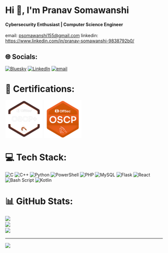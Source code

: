 # Hi :wave:, I'm Pranav Somawanshi
#### Cybersecurity Enthusiast | Computer Science Engineer
email: psomawanshi155@gmail.com
linkedin: https://www.linkedin.com/in/pranav-somawanshi-9838792b0/ 

## 🌐 Socials:
[![Bluesky](https://img.shields.io/badge/bluesky-0285FF?style=for-the-badge&logo=bluesky&logoColor=%23FFFFFF)](https://bsky.app/profile/iiiamRoot) [![LinkedIn](https://img.shields.io/badge/LinkedIn-%230077B5.svg?logo=linkedin&logoColor=white)](https://linkedin.com/in/pranav-somawanshi-9838792b0) [![email](https://img.shields.io/badge/Email-D14836?logo=gmail&logoColor=white)](mailto:psomawanshi155@gmail.com) 


# 🏅 Certifications:
<img src="images/oscp2.png" alt="OSCP+" width="120">       <img src="images/oscp.png" alt="OSCP" width="120">


# 💻 Tech Stack:
![C](https://img.shields.io/badge/c-%2300599C.svg?style=for-the-badge&logo=c&logoColor=white) ![C++](https://img.shields.io/badge/c++-%2300599C.svg?style=for-the-badge&logo=c%2B%2B&logoColor=white) ![Python](https://img.shields.io/badge/python-3670A0?style=for-the-badge&logo=python&logoColor=ffdd54) ![PowerShell](https://img.shields.io/badge/PowerShell-%235391FE.svg?style=for-the-badge&logo=powershell&logoColor=white) ![PHP](https://img.shields.io/badge/php-%23777BB4.svg?style=for-the-badge&logo=php&logoColor=white) ![MySQL](https://img.shields.io/badge/mysql-4479A1.svg?style=for-the-badge&logo=mysql&logoColor=white) ![Flask](https://img.shields.io/badge/flask-%23000.svg?style=for-the-badge&logo=flask&logoColor=white) ![React](https://img.shields.io/badge/react-%2320232a.svg?style=for-the-badge&logo=react&logoColor=%2361DAFB) ![Bash Script](https://img.shields.io/badge/bash_script-%23121011.svg?style=for-the-badge&logo=gnu-bash&logoColor=white) ![Kotlin](https://img.shields.io/badge/kotlin-%237F52FF.svg?style=for-the-badge&logo=kotlin&logoColor=white)


# 📊 GitHub Stats:
![](https://github-readme-stats.vercel.app/api?username=pranavS223&theme=dark&hide_border=false&include_all_commits=false&count_private=false)<br/>
![](https://nirzak-streak-stats.vercel.app/?user=pranavS223&theme=dark&hide_border=false)<br/>
![](https://github-readme-stats.vercel.app/api/top-langs/?username=pranavS223&theme=dark&hide_border=false&include_all_commits=false&count_private=false&layout=compact)

---
[![](https://visitcount.itsvg.in/api?id=pranavS223&icon=0&color=0)](https://visitcount.itsvg.in)

<!-- Proudly created with GPRM ( https://gprm.itsvg.in ) -->
